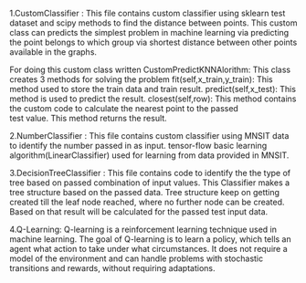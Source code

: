 1.CustomClassifier : This file contains custom classifier using sklearn test dataset and scipy methods to find the distance between points. This custom class can predicts the simplest problem in machine learning via predicting the point belongs to which group via shortest distance between other points available in the graphs.

For doing this custom class written CustomPredictKNNAlorithm:
	This class creates 3 methods for solving the problem
	fit(self,x_train,y_train): This method used to store the train data and train result.
	predict(self,x_test): This method is used to predict the result.
	closest(self,row): This method contains the custom code to calculate the nearest point to the passed 	   
					   test value. This method returns the result.

2.NumberClassifier : This file contains custom classifier using MNSIT data to identify the number passed in as input. tensor-flow basic learning algorithm(LinearClassifier) used for learning from data provided in MNSIT.	

3.DecisionTreeClassifier : This file contains code to identify the the type of tree based on passed combination of input values. This Classifier makes a tree structure based on the passed data. Tree structure keep on getting created till the leaf node reached, where no further node can be created. Based on that result will be calculated for the passed test input data. 

4.Q-Learning:
Q-learning is a reinforcement learning technique used in machine learning. The goal of Q-learning is to learn a policy, which tells an agent what action to take under what circumstances. It does not require a model of the environment and can handle problems with stochastic transitions and rewards, without requiring adaptations.
				   
				   